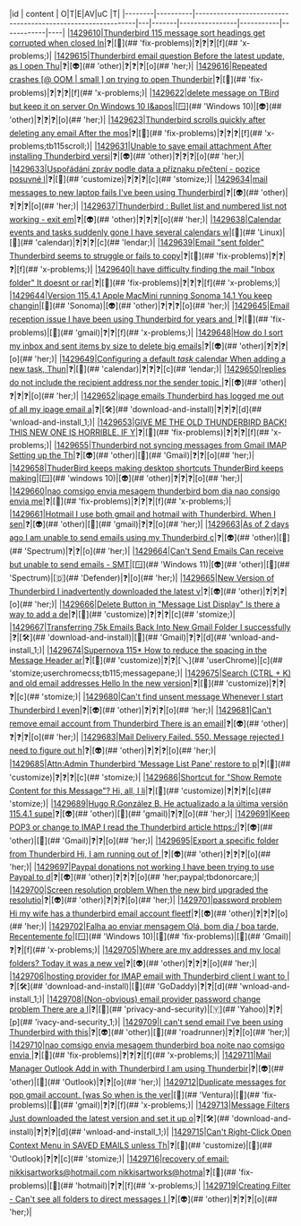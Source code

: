 |id      | content                                                     | O|T|E|AV|uC |T|
|--------|----------|-------------------------------------------------------------|---|-------|----------------|-----------|------------|----|
|[1429610](https://support.mozilla.org/questions/1429610 '2023-10-31 18:05:26 -0700')|[Thunderbird 115 message sort headings get corrupted when closed In](## 'Thunderbird 115 message sort headings get corrupted when closed In v115 I have selected View \| Sort By \| Grouped by sort. This displays my messages in date orde')|❓|[🚧](## 'fix-problems)|❓|❓|❓|[f](## 'x-problems;)|
|[1429615](https://support.mozilla.org/questions/1429615 '2023-10-31 19:17:13 -0700')|[Thunderbird email question Before the latest update, as I open Thu](## 'Thunderbird email question Before the latest update, as I open Thunderbird, each folder was set to the latest email in the list. Now it goes to a random email m')|❓|[👽](## 'other)|❓|❓|❓|[o](## 'her;)|
|[1429616](https://support.mozilla.org/questions/1429616 '2023-10-31 19:35:57 -0700')|[Repeated crashes  \[@ OOM \| small \] on trying to open Thunderbir](## 'Repeated crashes  \[@ OOM \| small \] on trying to open Thunderbird. I&apos;d really appreciate any help you can give me. I&apos;ve been using Thunderbird for many years. TB')|❓|[🚧](## 'fix-problems)|❓|❓|❓|[f](## 'x-problems;)|
|[1429622](https://support.mozilla.org/questions/1429622 '2023-10-31 22:02:35 -0700')|[delete message on TBird but keep it on server On Windows 10 I&apos](## 'delete message on TBird but keep it on server On Windows 10 I&apos;m using Thunderbird with a Juno email account (POP.Juno.com). I want to delete messages in Thunder')|[🪟](## 'Windows 10)|[👽](## 'other)|❓|❓|❓|[o](## 'her;)|
|[1429623](https://support.mozilla.org/questions/1429623 '2023-10-31 22:14:49 -0700')|[Thunderbird scrolls quickly after deleting any email After the mos](## 'Thunderbird scrolls quickly after deleting any email After the most recent update, when I delete any message in Thunderbird it quickly scrolls, often to another')|❓|[🚧](## 'fix-problems)|❓|❓|❓|[f](## 'x-problems;tb115scroll;)|
|[1429631](https://support.mozilla.org/questions/1429631 '2023-11-01 01:53:11 -0700')|[Unable to save email attachment After installing Thunderbird versi](## 'Unable to save email attachment After installing Thunderbird version 115.4.1 under WIN 10, email attachments cannot be saved. Also, my colleague&apos;s computer cann')|❓|[👽](## 'other)|❓|❓|❓|[o](## 'her;)|
|[1429633](https://support.mozilla.org/questions/1429633 '2023-11-01 02:23:23 -0700')|[Uspořádání zpráv podle data a příznaku přečtení - pozice posuvné l](## 'Uspořádání zpráv podle data a příznaku přečtení - pozice posuvné lišty vpravo Dobrý den, po přechodu na verzi Supernova se změnilo chování Thunderbirdu. Zobrazu')|❓|[🔩](## 'customize)|❓|❓|❓|[c](## 'stomize;)|
|[1429634](https://support.mozilla.org/questions/1429634 '2023-11-01 02:35:58 -0700')|[mail messages to new laptop fails I&apos;ve been using Thunderbird](## 'mail messages to new laptop fails I&apos;ve been using Thunderbird since day one. And took my messages and profile to any new laptop. However I have been busy for ho')|❓|[👽](## 'other)|❓|❓|❓|[o](## 'her;)|
|[1429637](https://support.mozilla.org/questions/1429637 '2023-11-01 03:24:23 -0700')|[Thunderbird : Bullet list  and numbered list not working - exit em](## 'Thunderbird : Bullet list  and numbered list not working - exit email edit and save draft - edit email again and it works! Bullet list  and numbered list not wo')|❓|[👽](## 'other)|❓|❓|❓|[o](## 'her;)|
|[1429638](https://support.mozilla.org/questions/1429638 '2023-11-01 03:24:43 -0700')|[Calendar events and tasks suddenly gone I have several calendars w](## 'Calendar events and tasks suddenly gone I have several calendars with many events and tasks in each. All but one calendar (birthdays) are suddenly missing all e')|[🐧](## 'Linux)|[📅](## 'calendar)|❓|❓|❓|[c](## 'lendar;)|
|[1429639](https://support.mozilla.org/questions/1429639 '2023-11-01 03:25:58 -0700')|[Email "sent folder" Thunderbird seems to struggle or fails to copy](## 'Email "sent folder" Thunderbird seems to struggle or fails to copy a sent message to this folder due some ...problem Is this a bug?  How can I fix? ')|❓|[🚧](## 'fix-problems)|❓|❓|❓|[f](## 'x-problems;)|
|[1429640](https://support.mozilla.org/questions/1429640 '2023-11-01 03:30:22 -0700')|[I have difficulty finding the mail "Inbox folder" It doesnt or rar](## 'I have difficulty finding the mail "Inbox folder" It doesnt or rarely opens automatically say after sending or reading a message Is there a recommended method o')|❓|[🚧](## 'fix-problems)|❓|❓|❓|[f](## 'x-problems;)|
|[1429644](https://support.mozilla.org/questions/1429644 '2023-11-01 03:52:25 -0700')|[Version 115.4.1 Apple MacMini running Sonoma 14.1 You keep changin](## 'Version 115.4.1 Apple MacMini running Sonoma 14.1 You keep changing stuff and I can no longer edit my address book, it&apos;s even complicated to find where it is no')|[🍎](## 'Sonoma)|[👽](## 'other)|❓|❓|❓|[o](## 'her;)|
|[1429645](https://support.mozilla.org/questions/1429645 '2023-11-01 03:53:40 -0700')|[Email reception issue I have been using Thunderbird for years and ](## 'Email reception issue I have been using Thunderbird for years and upgrading it as instructed. I have several e-mail accounts. As of yesterday (Nov.1), there is ')|❓|[🚧](## 'fix-problems)|[📮](## 'gmail)|❓|❓|[f](## 'x-problems;)|
|[1429648](https://support.mozilla.org/questions/1429648 '2023-11-01 04:05:01 -0700')|[How do I sort my inbox and sent items by size to delete big emails](## 'How do I sort my inbox and sent items by size to delete big emails? I got Thunderbird to better manage my vast number of emails and frankly delete the big ones,')|❓|[👽](## 'other)|❓|❓|❓|[o](## 'her;)|
|[1429649](https://support.mozilla.org/questions/1429649 '2023-11-01 04:36:21 -0700')|[Configuring a default *task* calendar When adding a new task, Thun](## 'Configuring a default *task* calendar When adding a new task, Thunderbird almost always suggests a wrong calendar. And sometimes I end up creating TODO notes in')|❓|[📅](## 'calendar)|❓|❓|❓|[c](## 'lendar;)|
|[1429650](https://support.mozilla.org/questions/1429650 '2023-11-01 04:38:04 -0700')|[replies do not include the recipient address nor the sender topic ](## 'replies do not include the recipient address nor the sender topic and content. WTF have you done to Thuderbird with this latest update,  it is completely useles')|❓|[👽](## 'other)|❓|❓|❓|[o](## 'her;)|
|[1429652](https://support.mozilla.org/questions/1429652 '2023-11-01 05:21:29 -0700')|[ipage emails Thunderbird has logged me out of all my ipage email a](## 'ipage emails Thunderbird has logged me out of all my ipage email accounts and no matter what I do it does not recognise them anymore. Does anyone know what I sh')|❓|[🛠](## 'download-and-install)|❓|❓|❓|[d](## 'wnload-and-install_1;)|
|[1429653](https://support.mozilla.org/questions/1429653 '2023-11-01 05:40:12 -0700')|[GIVE ME THE OLD THUNDERBIRD BACK!  THIS NEW ONE IS HORRIBLE.  IF Y](## 'GIVE ME THE OLD THUNDERBIRD BACK!  THIS NEW ONE IS HORRIBLE.  IF YOU ARE CRUEL TO US THEN BACK AT YOU! tHIS UNTESTED NEW VERSION IS HORRIBLE!  IT IS NOT BETTER ')|❓|[🚧](## 'fix-problems)|❓|❓|❓|[f](## 'x-problems;)|
|[1429655](https://support.mozilla.org/questions/1429655 '2023-11-01 05:50:42 -0700')|[Thunderbird not syncing messages from Gmail IMAP Setting up the Th](## 'Thunderbird not syncing messages from Gmail IMAP Setting up the Thunderbird after installing and making a donation. Disappointed to find version 115.4.1 will no')|❓|[👽](## 'other)|[📮](## 'Gmail)|❓|❓|[o](## 'her;)|
|[1429658](https://support.mozilla.org/questions/1429658 '2023-11-01 06:27:38 -0700')|[ThuderBird keeps making desktop shortcuts ThunderBird keeps making](## 'ThuderBird keeps making desktop shortcuts ThunderBird keeps making desktop shortcuts even after I delete them. Some time after updating to ThunderBird 115 the a')|[🪟](## 'windows 10)|[👽](## 'other)|❓|❓|❓|[o](## 'her;)|
|[1429660](https://support.mozilla.org/questions/1429660 '2023-11-01 06:36:31 -0700')|[nao comsigo envia mesagem thunderbird bom dia nao consigo envia me](## 'nao comsigo envia mesagem thunderbird bom dia nao consigo envia mesagem no thunderbird ')|❓|[🚧](## 'fix-problems)|❓|❓|❓|[f](## 'x-problems;)|
|[1429661](https://support.mozilla.org/questions/1429661 '2023-11-01 06:42:24 -0700')|[Hotmail I use both gmail and hotmail with Thunderbird.  When I sen](## 'Hotmail I use both gmail and hotmail with Thunderbird.  When I send a Hotmail message, the recipient&apos;s inbox shows the note came from gmail.  So, when they resp')|❓|[👽](## 'other)|[📮](## 'gmail)|❓|❓|[o](## 'her;)|
|[1429663](https://support.mozilla.org/questions/1429663 '2023-11-01 07:05:28 -0700')|[As of 2 days ago I am unable to send emails using my Thunderbird c](## 'As of 2 days ago I am unable to send emails using my Thunderbird client. I have Thunderbird 115.4.1 as of 2 days ago I have been unable to send any emails.  I h')|❓|[👽](## 'other)|[💌](## 'Spectrum)|❓|❓|[o](## 'her;)|
|[1429664](https://support.mozilla.org/questions/1429664 '2023-11-01 07:12:14 -0700')|[Can&apos;t Send Emails Can receive but unable to send emails - SMT](## 'Can&apos;t Send Emails Can receive but unable to send emails - SMTP - AUP#out-1500 Thunderbird version 115.4.1 Windows 11 Windows Defender Spectrum provider - Can se')|[🪟](## 'Windows 11)|[👽](## 'other)|[💌](## 'Spectrum)|[🇩](## 'Defender)|❓|[o](## 'her;)|
|[1429665](https://support.mozilla.org/questions/1429665 '2023-11-01 07:14:58 -0700')|[New Version of Thunderbird I inadvertently downloaded the latest v](## 'New Version of Thunderbird I inadvertently downloaded the latest version of Thunderbird. I wish to change the Inbox view to the old version where  above the:  F')|❓|[👽](## 'other)|❓|❓|❓|[o](## 'her;)|
|[1429666](https://support.mozilla.org/questions/1429666 '2023-11-01 07:18:20 -0700')|[Delete Button in "Message List Display" Is there a way to add a de](## 'Delete Button in "Message List Display" Is there a way to add a delete button to the top row of each message in the Message Display List? I&apos;ve added a screen sh')|❓|[🔩](## 'customize)|❓|❓|❓|[c](## 'stomize;)|
|[1429667](https://support.mozilla.org/questions/1429667 '2023-11-01 07:33:52 -0700')|[Transferring 75k Emails Back Into New Gmail Folder I successfully ](## 'Transferring 75k Emails Back Into New Gmail Folder I successfully uploaded the mbox folder into my local folder and currently there are 75k emails. I drag and d')|❓|[🛠](## 'download-and-install)|[📮](## 'Gmail)|❓|❓|[d](## 'wnload-and-install_1;)|
|[1429674](https://support.mozilla.org/questions/1429674 '2023-11-01 08:19:21 -0700')|[Supernova 115*  How to reduce the spacing in the Message Header ar](## 'Supernova 115*  How to reduce the spacing in the Message Header area. The &apos;Message Header&apos; is the area above where the message content of an opened email is dis')|❓|[🔩](## 'customize)|❓|❓|[🪛](## 'userChrome)|[c](## 'stomize;userchromecss;tb115;messagepane;)|
|[1429675](https://support.mozilla.org/questions/1429675 '2023-11-01 08:29:32 -0700')|[Search (CTRL + K) and old email addresses Hello In the new version](## 'Search (CTRL + K) and old email addresses Hello In the new version of Thunderbird, I noticed a search window at the top of the page When I try to use it, it pro')|❓|[🔩](## 'customize)|❓|❓|❓|[c](## 'stomize;)|
|[1429680](https://support.mozilla.org/questions/1429680 '2023-11-01 09:41:48 -0700')|[Can&apos;t find unsent message Whenever I start Thunderbird I even](## 'Can&apos;t find unsent message Whenever I start Thunderbird I eventually get a message, "Sending of the message failed". Please see image attached. I can&apos;t find the ')|❓|[👽](## 'other)|❓|❓|❓|[o](## 'her;)|
|[1429681](https://support.mozilla.org/questions/1429681 '2023-11-01 09:53:24 -0700')|[Can&apos;t remove email account from Thunderbird There is an email](## 'Can&apos;t remove email account from Thunderbird There is an email account profile on my Thunderbird email program and I simply cannot get rid of it. I have tried ev')|❓|[👽](## 'other)|❓|❓|❓|[o](## 'her;)|
|[1429683](https://support.mozilla.org/questions/1429683 '2023-11-01 10:07:58 -0700')|[Mail Delivery Failed. 550. Message rejected I need to figure out h](## 'Mail Delivery Failed. 550. Message rejected I need to figure out how to resolve this because I&apos;m getting 100s of them. Will somebody please call me at  \[removed')|❓|[👽](## 'other)|❓|❓|❓|[o](## 'her;)|
|[1429685](https://support.mozilla.org/questions/1429685 '2023-11-01 10:17:44 -0700')|[Attn:Admin  Thunderbird &apos;Message List Pane&apos; restore to p](## 'Attn:Admin  Thunderbird &apos;Message List Pane&apos; restore to previous settings? Could you PLEASE get this &apos;Message List Pane&apos; restored to the way it was! With SuperNo')|❓|[🔩](## 'customize)|❓|❓|❓|[c](## 'stomize;)|
|[1429686](https://support.mozilla.org/questions/1429686 '2023-11-01 10:23:58 -0700')|[Shortcut for "Show Remote Content for this Message"? Hi, all, I li](## 'Shortcut for "Show Remote Content for this Message"? Hi, all, I like that Thunderbird doesn&apos;t permit remote content by default. But when I want to see remote co')|❓|[🔩](## 'customize)|❓|❓|❓|[c](## 'stomize;)|
|[1429689](https://support.mozilla.org/questions/1429689 '2023-11-01 11:00:58 -0700')|[Hugo R.González B. He actualizado a la última versión 115.4.1 supe](## 'Hugo R.González B. He actualizado a la última versión 115.4.1 supernova, pero ahora no muestra los mensajes descargados anteriormente, necesito consultar alguno')|❓|[👽](## 'other)|[📮](## 'gmail)|❓|❓|[o](## 'her;)|
|[1429691](https://support.mozilla.org/questions/1429691 '2023-11-01 11:17:44 -0700')|[Keep POP3 or change to IMAP I read the Thunderbird article https:/](## 'Keep POP3 or change to IMAP I read the Thunderbird article https://support.mozilla.org/en-US/kb/difference-between-imap-and-pop3 but I&apos;m not sure what to do. I ')|❓|[👽](## 'other)|[📮](## 'Gmail)|❓|❓|[o](## 'her;)|
|[1429695](https://support.mozilla.org/questions/1429695 '2023-11-01 11:47:45 -0700')|[Export a specific folder from Thunderbird Hi, I am running out of ](## 'Export a specific folder from Thunderbird Hi, I am running out of space in my email account. Is it possible to export specific folders of emails out, so that I ')|❓|[👽](## 'other)|❓|❓|❓|[o](## 'her;)|
|[1429697](https://support.mozilla.org/questions/1429697 '2023-11-01 12:01:12 -0700')|[Paypal donations not working I have been trying to use Paypal to d](## 'Paypal donations not working I have been trying to use Paypal to donate to Thunderbird.   It just keeps giving error message "something went wrong"   The Contac')|❓|[👽](## 'other)|❓|❓|❓|[o](## 'her;paypal;tbdonorcare;)|
|[1429700](https://support.mozilla.org/questions/1429700 '2023-11-01 12:04:19 -0700')|[Screen resolution problem When the new bird upgraded the resolutio](## 'Screen resolution problem When the new bird upgraded the resolution of the program got messed up.  Works on my laptop but not my desktop which uses a fairly old')|❓|[👽](## 'other)|❓|❓|❓|[o](## 'her;)|
|[1429701](https://support.mozilla.org/questions/1429701 '2023-11-01 12:17:32 -0700')|[password problem Hi my wife has a thunderbird email account fleetf](## 'password problem Hi my wife has a thunderbird email account fleetforty@blueyonder.co.uk. Old computer hard drive crashed no longer works in any way. Bought new ')|❓|[👽](## 'other)|❓|❓|❓|[o](## 'her;)|
|[1429702](https://support.mozilla.org/questions/1429702 '2023-11-01 12:55:04 -0700')|[Falha ao enviar mensagem Olá, bom dia / boa tarde, Recentemente fo](## 'Falha ao enviar mensagem Olá, bom dia / boa tarde, Recentemente foi instalado o Thunderbird em um desktop com Windows 10 Pro, e foram adicionadas três contas de')|[🪟](## 'Windows 10)|[🚧](## 'fix-problems)|[📮](## 'Gmail)|❓|❓|[f](## 'x-problems;)|
|[1429705](https://support.mozilla.org/questions/1429705 '2023-11-01 13:31:55 -0700')|[Where are my addresses and my local folders? Today it was a new ve](## 'Where are my addresses and my local folders? Today it was a new version of Thunderbird on my screen, all my addresses was gone as all my local folders, how do I')|❓|[👽](## 'other)|❓|❓|❓|[o](## 'her;)|
|[1429706](https://support.mozilla.org/questions/1429706 '2023-11-01 13:36:08 -0700')|[hosting provider for IMAP email with Thunderbird client I want to ](## 'hosting provider for IMAP email with Thunderbird client I want to move my email and website from problematic hosting by Startlogic to a new hosting provider. Go')|❓|[🛠](## 'download-and-install)|[💌](## 'GoDaddy)|❓|❓|[d](## 'wnload-and-install_1;)|
|[1429708](https://support.mozilla.org/questions/1429708 '2023-11-01 13:42:50 -0700')|[(Non-obvious) email provider password change problem There are a l](## '(Non-obvious) email provider password change problem There are a lot of questions that start with something like "My email provider has changed my password" or ')|❓|[🔏](## 'privacy-and-security)|[🇾](## 'Yahoo)|❓|❓|[p](## 'ivacy-and-security_1;)|
|[1429709](https://support.mozilla.org/questions/1429709 '2023-11-01 13:43:02 -0700')|[I can&apos;t send email I&apos;ve been using Thunderbird with this](## 'I can&apos;t send email I&apos;ve been using Thunderbird with this same email info and settings for years with no problems. Suddenly today I couldn&apos;t send emails on any o')|❓|[👽](## 'other)|[💌](## 'roadrunner)|❓|❓|[o](## 'her;)|
|[1429710](https://support.mozilla.org/questions/1429710 '2023-11-01 13:56:43 -0700')|[nao comsigo envia mesagem thunderbird boa noite nao comsigo envia ](## 'nao comsigo envia mesagem thunderbird boa noite nao comsigo envia mesagem da erro ')|❓|[🚧](## 'fix-problems)|❓|❓|❓|[f](## 'x-problems;)|
|[1429711](https://support.mozilla.org/questions/1429711 '2023-11-01 14:13:21 -0700')|[Mail Manager Outlook Add in with Thunderbird I am using Thunderbir](## 'Mail Manager Outlook Add in with Thunderbird I am using Thunderbird to get notifications of emails, however when I store an email using Mail Manager, Thunderbir')|❓|[👽](## 'other)|[💌](## 'Outlook)|❓|❓|[o](## 'her;)|
|[1429712](https://support.mozilla.org/questions/1429712 '2023-11-01 14:17:50 -0700')|[Duplicate messages for pop gmail account. \[was So when is the ver](## 'Duplicate messages for pop gmail account. \[was So when is the very nice team from Thunderbird gonna solve duplicates issue at once and for all?\]  So when is the')|[🍎](## 'Ventura)|[🚧](## 'fix-problems)|[📮](## 'gmail)|❓|❓|[f](## 'x-problems;)|
|[1429713](https://support.mozilla.org/questions/1429713 '2023-11-01 14:30:15 -0700')|[Message Filters Just downloaded the latest version and set it up o](## 'Message Filters Just downloaded the latest version and set it up on my two Apple systems. A 2020 M1 MacBook Pro, and an Intel 2014 Mac mini. Did the install/set')|❓|[🛠](## 'download-and-install)|❓|❓|❓|[d](## 'wnload-and-install_1;)|
|[1429715](https://support.mozilla.org/questions/1429715 '2023-11-01 14:36:04 -0700')|[Can&apos;t Right-Click Open Context Menu in SAVED EMAILS unless Th](## 'Can&apos;t Right-Click Open Context Menu in SAVED EMAILS unless Thunderbird Client is Also Open Hi: I&apos;ve had this problem ever since Thunderbird did its big update s')|❓|[🔩](## 'customize)|[💌](## 'Outlook)|❓|❓|[c](## 'stomize;)|
|[1429716](https://support.mozilla.org/questions/1429716 '2023-11-01 15:18:53 -0700')|[recovery of email: nikkisartworks@hotmail.com nikkisartworks@hotma](## 'recovery of email: nikkisartworks@hotmail.com nikkisartworks@hotmail.com is my email address and seems to be stuck or crashed at October 1,2023. I want it to wo')|❓|[🚧](## 'fix-problems)|[💌](## 'hotmail)|❓|❓|[f](## 'x-problems;)|
|[1429719](https://support.mozilla.org/questions/1429719 '2023-11-01 15:32:08 -0700')|[Creating Filter - Can&apos;t see all folders to direct messages I ](## 'Creating Filter - Can&apos;t see all folders to direct messages I am creating filters to direct some of my incoming mail from the inbox to specific folders where I c')|❓|[👽](## 'other)|❓|❓|❓|[o](## 'her;)|